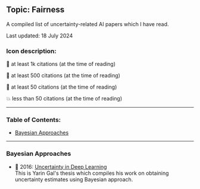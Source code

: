 ## Topic: Fairness

A compiled list of uncertainty-related AI papers which I have read.

Last updated: 18 July 2024

### Icon description:

🥇 at least 1k citations (at the time of reading)

🥈 at least 500 citations (at the time of reading)

🥉 at least 50 citations (at the time of reading)

💥 less than 50 citations (at the time of reading)

----

### Table of Contents:
- [Bayesian Approaches](#bayesian-approaches)


----

### Bayesian Approaches

* 🥇 2016: [Uncertainty in Deep Learning](https://www.cs.ox.ac.uk/people/yarin.gal/website/thesis/thesis.pdf) <br>
This is Yarin Gal's thesis which compiles his work on obtaining uncertainty estimates using Bayesian approach.